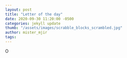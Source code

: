 ```yaml
---
layout: post
title: "Letter of the day"
date: 2020-09-30 11:20:00 -0500
categories: jekyll update
thumb: "/assets/images/scrabble_blocks_scrambled.jpg"
author: mister_mjir
tags:
---
```

O
